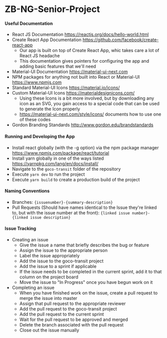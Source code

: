 # ZB-NG-Senior-Project

#### Useful Documentation
* React JS Documentation https://reactjs.org/docs/hello-world.html
* Create React App Documentation https://github.com/facebook/create-react-app
  * Our app is built on top of Create React App, whic takes care a lot of React JS headache
  * This documentation gives pointers for configuring the app and adding basic features that we'll need
* Material-UI Documentation https://material-ui-next.com
* NPM packages for anything not built into React or Material-UI https://www.npmjs.com
* Standard Material-UI Icons https://material.io/icons/
* Custom Material-UI Icons https://materialdesignicons.com/
  * Using these Icons is a bit more involved, but by downloading any icon as an SVG, you gain access to a special code that can be used to generate the Icon properly
  * https://material-ui-next.com/style/icons/ documents how to use one of these codes
* Gordon Branding Standards http://www.gordon.edu/brandstandards

#### Running and Developing the App
* Install react globally (with the -g option) via the npm package manager https://www.npmjs.com/package/react/tutorial
* Install yarn globally in one of the ways listed https://yarnpkg.com/lang/en/docs/install/
* Navigate to the `goco-transit` folder of the repository
* Execute `yarn dev` to run the project
* Execute `yarn build` to create a production build of the project

#### Naming Conventions
* Branches: `{issuenumber}-{summary-description}`
* Pull Requests (Should have names identical to the Issue they're linked to, but with the issue number at the front): `{linked issue number}-{linked issue description}`

#### Issue Tracking
* Creating an issue
  * Give the issue a name that briefly describes the bug or feature
  * Assign the issue to the appropriate person
  * Label the issue appropriately
  * Add the issue to the goco-transit project
  * Add the issue to a sprint if applicable
  * If the issue needs to be completed in the current sprint, add it to that column on the project board
  * Move the issue to "In Progress" once you have begun work on it
* Completing an issue
  * When you have finished work on the issue, create a pull request to merge the issue into master
  * Assign that pull request to the appropriate reviewer
  * Add the pull request to the goco-transit project
  * Add the pull request to the current sprint
  * Wait for the pull request to be approved and merged
  * Delete the branch associated with the pull request
  * Close out the issue manually
